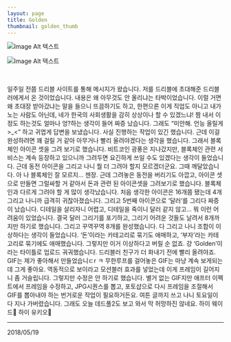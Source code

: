 ```yaml
---
layout: page
title: Golden
thumbnail: golden_thumb
---
```


![Image Alt 텍스트](http://doubleclip.net/assets/img/posts/golden.jpg)

![Image Alt 텍스트](http://doubleclip.net/assets/img/posts/golden.gif)

<br>

일주일 전쯤 드리블 사이트를 통해 메시지가 왔습니다. 저를 드리블에 초대해준 드리블러에게서 온 것이었습니다. 내용은 왜 아무것도 안 올리냐는 타박이었습니다. 이럴 거면 왜 초대장 받아갔냐는 말을 들으니 뜨끔하기도 하고, 한편으론 이게 직업도 아니고 내가 노는 사람도 아닌데, 네가 한국의 사회생활을 감히 상상이나 할 수 있겠느냐! 짬 내서 이 정도 하는것도 얼마나 엉?하는 생각이 들어 짜증 났습니다. 그래도 “미안해. 언능 올릴게 >_<” 하고 귀엽게 답변을 보냈습니다. 사실 진행하는 작업이 있긴 했습니다. 근데 이걸 완성하려면 꽤 걸릴 거 같아 아무거나 빨리 올려야겠다는 생각을 했습니다. 그래서 블록체인 아이콘 셋을 그려 보기로 했습니다. 비트코인 광풍은 지나갔지만, 블록체인 관련 서비스는 계속 등장하고 있으니까 그려두면 요긴하게 쓰일 수도 있겠다는 생각이 들었습니다. 근데 동전 아이콘을 그리고 나니 뭘 더 그려야 할지 모르겠더군요. 그때 깨달았습니다. 아 나 블록체인 잘 모르지... 젠장. 근데 그려놓은 동전을 버리기도 아깝고, 아이콘 셋으로 만들면 그럴싸할 거 같아서 돈과 관련 된 아이콘셋을 그려보기로 했습니다. 블록체인과 다르게 그려야 할 게 많이 생각났습니다. 처음 생각한 아이콘은 16개쯤 됐는데 4개 그리고 나니까 급격히 귀찮아졌습니다. 그리고 5번째 아이콘으로 ‘달러’를 그리다 짜증이 났습니다. 디테일을 살리자니 어렵고, 디테일을 죽이니 달러 같지 않고... 뭐 이런 어려움이 있었습니다. 결국 달러 그리기를 포기하고, 그리기 어려운 것들도 날려서 8개까지만 하기로 했습니다. 그리고 꾸역꾸역 8개를 완성했습니다. 다 그리고 나니 조합이 이상하다는 생각이 들었습니다. ‘돈’이라는 카테고리로 묶기도 애매하고, ‘부자’라는 카테고리로 묶기에도 애매했습니다. 그렇지만 이거 이상하다고 버릴 순 없죠. 걍 ‘Golden’이라는 타이틀로 업로드 궈궈했습니다. 드리블러 친구가 더 화내기 전에 빨리 올려야죠.
GIF는 제가 좋아해서 만들었습니ㄷr ㅋ 무한루프를 걸어놓은 GIF는 마냥 계속 보게되는데 그게 좋아요. 역동적으로 보이라고 모션블러 효과를 넣었는데 이게 프레임이 길어지니 좀 거슬립니다. 그렇지만 수정은 안 하기로 했습니다. 별거 없는 GIF지만 애프터 이펙트에서 프레임을 수정하고, JPG시퀀스를 뽑고, 포토샵으로 다시 프레임을 조절해서 GIF를 뽑아내야 하는 번거로운 작업이 필요하거든요. 여튼 글까지 쓰고 나니 토요일이 다 지나 가버렸습니다. 그래도 오늘 데드풀2도 보고 와서 막 허망하진 않네요.
하이 웨이드🤗 하이 유키오🤗

---

2018/05/19
